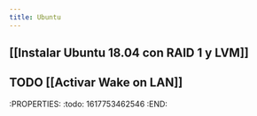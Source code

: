 ```yaml
---
title: Ubuntu
---
```


## [[Instalar Ubuntu 18.04 con RAID 1 y LVM]]
## TODO [[Activar Wake on LAN]]
:PROPERTIES:
:todo: 1617753462546
:END:
